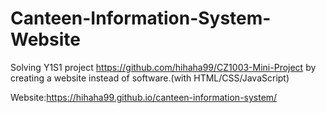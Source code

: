 # Canteen-Information-System-Website
Solving Y1S1 project https://github.com/hihaha99/CZ1003-Mini-Project by creating a website instead of software.(with HTML/CSS/JavaScript)

Website:https://hihaha99.github.io/canteen-information-system/
